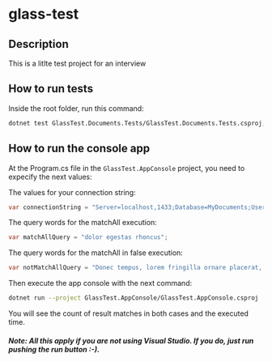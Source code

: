 # glass-test


## Description

This is a litlte test project for an interview

## How to run tests
Inside the root folder, run this command:
```sh
dotnet test GlassTest.Documents.Tests/GlassTest.Documents.Tests.csproj;  
```
## How to run the console app

 At the Program.cs file in the `GlassTest.AppConsole` project, you need to expecify the next values:

 The values for your connection string:
```cs
var connectionString = "Server=localhost,1433;Database=MyDocuments;User Id=sa;Password=Gl@ssdbp@ss1;TrustServerCertificate=true";
```
 
 The query words for the matchAll execution:
```cs
var matchAllQuery = "dolor egestas rhoncus";
```

The query words for the matchAll in false execution:
```cs
var notMatchAllQuery = "Donec tempus, lorem fringilla ornare placerat, orci lacus vestibulum lorem, sit amet ultricies";
```

Then execute the app console with the next command:
```sh
dotnet run --project GlassTest.AppConsole/GlassTest.AppConsole.csproj 
```

You will see the count of result matches in both cases and the executed time.

##### Note: All this apply if you are not using Visual Studio. If you do, just run pushing the run button :-).
 